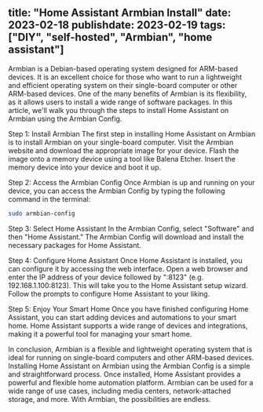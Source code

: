 title: "Home Assistant Armbian Install"
date: 2023-02-18
publishdate: 2023-02-19
tags: ["DIY", "self-hosted", "Armbian", "home assistant"]
---
Armbian is a Debian-based operating system designed for ARM-based devices. It is an excellent choice for those who want to run a lightweight and efficient operating system on their single-board computer or other ARM-based devices. One of the many benefits of Armbian is its flexibility, as it allows users to install a wide range of software packages. In this article, we'll walk you through the steps to install Home Assistant on Armbian using the Armbian Config.

Step 1: Install Armbian
The first step in installing Home Assistant on Armbian is to install Armbian on your single-board computer. Visit the Armbian website and download the appropriate image for your device. Flash the image onto a memory device using a tool like Balena Etcher. Insert the memory device into your device and boot it up.

Step 2: Access the Armbian Config
Once Armbian is up and running on your device, you can access the Armbian Config by typing the following command in the terminal:

```sh
sudo armbian-config
```
Step 3: Select Home Assistant
In the Armbian Config, select "Software" and then "Home Assistant." The Armbian Config will download and install the necessary packages for Home Assistant.

Step 4: Configure Home Assistant
Once Home Assistant is installed, you can configure it by accessing the web interface. Open a web browser and enter the IP address of your device followed by ":8123" (e.g. 192.168.1.100:8123). This will take you to the Home Assistant setup wizard. Follow the prompts to configure Home Assistant to your liking.

Step 5: Enjoy Your Smart Home
Once you have finished configuring Home Assistant, you can start adding devices and automations to your smart home. Home Assistant supports a wide range of devices and integrations, making it a powerful tool for managing your smart home.

In conclusion, Armbian is a flexible and lightweight operating system that is ideal for running on single-board computers and other ARM-based devices. Installing Home Assistant on Armbian using the Armbian Config is a simple and straightforward process. Once installed, Home Assistant provides a powerful and flexible home automation platform. Armbian can be used for a wide range of use cases, including media centers, network-attached storage, and more. With Armbian, the possibilities are endless.